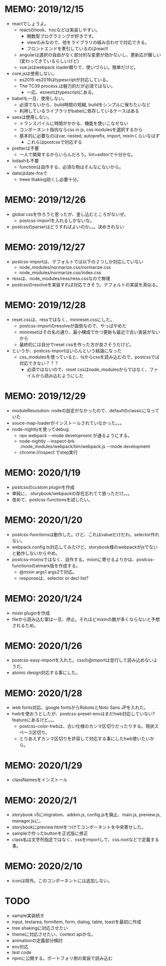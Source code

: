 # MEMO: 2019/12/15
- reactでしょうよ。
  - reactのhook、hocなどは実装しやすい。
    - 関数型プログラミングが好きです。
    - viewのみなので、他をライブラリの組み合わせで対応できる。
    - フロントエンドを牽引しているのはreact!
  - angularは選択の自由がなく部分的な変更が効かないし、更新応が難しい(変わってきているらしいけど)
  - vue.jsはwebpack loader頼りで、使いづらい。簡単だけど。
- core.jsは使用しない。
  - es2015-es2019はtypescriptが対応している。
  - The TC39 process.は魅力的だが必須ではない。
    - 一応、esnextはtypescriptにある。
- babelも一旦、使用しない。
  - 必須でないから、build時間の短縮, buildをシンプルに保ちたいなど
  - 利用しているライブラリがbabelに依存しているケースはある
- sassは使用しない。
  - トランスパイルに時間がかかる、機能を使いこなせない
  - コンポーネント指向ならcss in js, css modulesを選択するから
  - 基本的に必要なのはvar, nested, autoprefix, import, mixinくらいなはず
    - これらはpostcssで対応する
- pretterは不要
  - 一人で開発するからいらんだろう。lint+editorで十分かな。
- lodashも不要
  - functionは自作する、必須な物はそんなにないから。
- dateはdate-fnsで
  - treee thaking効くし必要十分。
# MEMO: 2019/12/26
- global cssを作ろうと思ったが、差し込むところがないぜ。
  - postcss-importを入れるしかないな。
- postcssのparserはどうすればよいのか。。。決めきれない
# MEMO: 2019/12/27
- postcss-importは、デフォルトでは以下の２つしか対応していない
  - node_modules/normarize.css/normarize.css
  - node_modules/normarize.css/index.css
- ressは、node_modules/ress/ress.cssなので無理
- postcssのresolveを実装すれば対応できそう。デフォルトの実装を真似る。
# MEMO: 2019/12/28
- reset.cssは、ressではなく、minireset.cssにした。
  - postcss-importのresolveが面倒なので、やっぱやめた
  - miniresetはその名の通り、最小構成でかつ更新も最近で古い実装がないから
  - 最終的には自分でreset cssを作った方が良さそうだけど。
- というか、postcss-importはいらんという結論になった
  - css_modulesを使っていると、tsからcssを読み込むので、postcssでは対応できない？？？
    - 必須ではないので、reset cssはnode_modulesからではなく、ファイルから読み込むようにした
# MEMO: 2019/12/29
- moduleResolution: nodeの設定がなかったので、defaultのclassicになっていた
- souce-map-loaderがインストールされていなかった。。。
- node-nightlyを使ってdebug
  - npx webpack --mode development が通るようにする。
  - node-nightly --inspect-brk ./node_modules/webpack/bin/webpack.js --mode development
  - chrome://inspect でstep実行
# MEMO: 2020/1/19
- postcssのcustom pluginを作成
- 単純に、.storybook/webpackの存在忘れてて嵌っただけ。。。
- 改めて、postcss-functionsを試したい。
# MEMO: 2020/1/20
- postcss-functionsは動作した。けど、これはvalueだけだわ。selector作れない。
- webpack.config.ts対応してみたけど、storybook様のwebpackがjsでないと動作しないからやめ。
- postcss-mixinsではなく、自作する。mixinに寄せるよりかは、postcss-functionsのatmark版を作成する。
  - @mixin args1 args2で対応。
  - responseは、selector or decl list?
# MEMO: 2020/1/24
- mixin pluginを作成
- fileから読み込む案は一旦、停止。それほどmixinの数が多くならないと予想されるため。
# MEMO: 2020/1/26
- postcss-easy-importを入れた。cssの@importは並行して読み込めないようだ。
- atomic design対応する事にした。
# MEMO: 2020/1/28
- web fonts対応、google fontsからRobotoとNoto Sans JPを入れた。
- hwbを使おうとしたが、postcss-preset-envはまだhwb対応していない? featureにあるけど。。。
  - postcss-color-hwbは、古い仕様のカンマ区切りだったりする。現状スペース区切り。
  - とりあえずカンマ区切りを許容して対応する事にしたhwb使いたいから。
# MEMO: 2020/1/29
- classNamesをインストール
# MEMO: 2020/2/1
- storybook v5にmigration、addon.js, config.jsを廃止、main.js, preview.js, manager.jsに。 
- storybookにpreview.htmlをつけてコンポーネントを中央寄せした。
- sampleで作ったbuttonを正式版に修正
- class名は文字列指定ではなく、cssをimportして、css.rootなどで定義する事。
# MEMO: 2020/2/10
- iconは除外。このコンポーネントには追加しない。


# TODO
- sample実装続き
 - input, textarea, formItem, form, dialog, table, toastを最初に作成
- tree shakingに対応させたい
- themeに対応させたい、context apiかな。
- animationの定義部分検討
- env対応
- test code
- npmに公開する。ポートフォリ側の実装で読み込む
